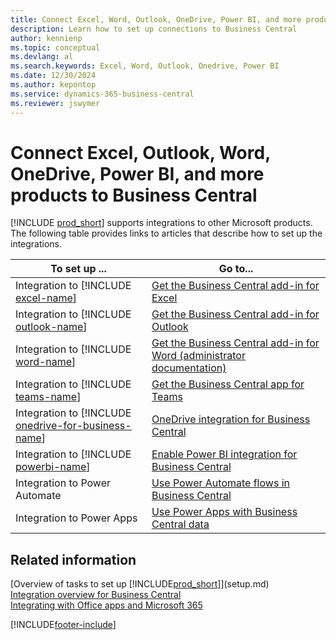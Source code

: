 ```yaml
---
title: Connect Excel, Word, Outlook, OneDrive, Power BI, and more products to Business Central
description: Learn how to set up connections to Business Central
author: kennienp
ms.topic: conceptual
ms.devlang: al
ms.search.keywords: Excel, Word, Outlook, Onedrive, Power BI
ms.date: 12/30/2024
ms.author: kepontop
ms.service: dynamics-365-business-central
ms.reviewer: jswymer
---
```

# Connect Excel, Outlook, Word, OneDrive, Power BI, and more products to Business Central

[!INCLUDE [prod_short](includes/prod_short.md)] supports integrations to other Microsoft products. The following table provides links to articles that describe how to set up the integrations.

| To set up ... | Go to...  |
| ------------ | --------- |
| Integration to [!INCLUDE [excel-name](includes/excel-name.md)] | [Get the Business Central add-in for Excel](admin-deploy-excel-addin.md) |
| Integration to [!INCLUDE [outlook-name](includes/outlook-name.md)] | [Get the Business Central add-in for Outlook](admin-outlook.md) |
| Integration to [!INCLUDE [word-name](includes/word-name.md)] | [Get the Business Central add-in for Word (administrator documentation)](/dynamics365/business-central/dev-itpro/developer/word-layout-add-in) |
| Integration to [!INCLUDE [teams-name](includes/teams-name.md)] | [Get the Business Central app for Teams](across-install-app-for-teams.md) |
| Integration to [!INCLUDE [onedrive-for-business-name](includes/onedrive-for-business-name.md)] | [OneDrive integration for Business Central](across-onedrive-overview.md) |
| Integration to [!INCLUDE [powerbi-name](includes/powerbi-name.md)] | [Enable Power BI integration for Business Central](admin-powerbi-setup.md) |
| Integration to Power Automate | [Use Power Automate flows in Business Central](across-how-use-financials-data-source-flow.md) |
| Integration to Power Apps | [Use Power Apps with Business Central data](across-how-use-financials-data-source-powerapps.md) |

## Related information

[Overview of tasks to set up [!INCLUDE[prod_short](includes/prod_short.md)]](setup.md)  
[Integration overview for Business Central](/dynamics365/business-central/dev-itpro/developer/integration-overview)  
[Integrating with Office apps and Microsoft 365](/dynamics365/business-central/dev-itpro/developer/m365-integration-overview)

[!INCLUDE[footer-include](includes/footer-banner.md)]
